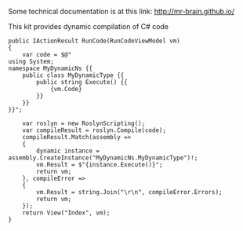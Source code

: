 ﻿Some technical documentation is at this link: http://mr-brain.github.io/

This kit provides dynamic compilation of C# code

```
public IActionResult RunCode(RunCodeViewModel vm)
{
	var code = $@"
using System;
namespace MyDynamicNs {{
	public class MyDynamicType {{
		public string Execute() {{ 
			{vm.Code}
		}}
	}}
}}";

	var roslyn = new RoslynScripting();
	var compileResult = roslyn.Compile(code);
	compileResult.Match(assembly =>
	{
		dynamic instance = assembly.CreateInstance("MyDynamicNs.MyDynamicType")!;
		vm.Result = $"{instance.Execute()}";
		return vm;
	}, compileError =>
	{
		vm.Result = string.Join("\r\n", compileError.Errors);
		return vm;
	});
	return View("Index", vm);
}
```

